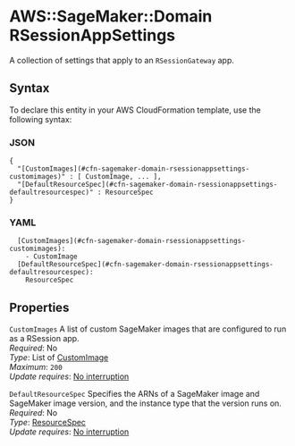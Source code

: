 # AWS::SageMaker::Domain RSessionAppSettings<a name="aws-properties-sagemaker-domain-rsessionappsettings"></a>

A collection of settings that apply to an `RSessionGateway` app\.

## Syntax<a name="aws-properties-sagemaker-domain-rsessionappsettings-syntax"></a>

To declare this entity in your AWS CloudFormation template, use the following syntax:

### JSON<a name="aws-properties-sagemaker-domain-rsessionappsettings-syntax.json"></a>

```
{
  "[CustomImages](#cfn-sagemaker-domain-rsessionappsettings-customimages)" : [ CustomImage, ... ],
  "[DefaultResourceSpec](#cfn-sagemaker-domain-rsessionappsettings-defaultresourcespec)" : ResourceSpec
}
```

### YAML<a name="aws-properties-sagemaker-domain-rsessionappsettings-syntax.yaml"></a>

```
  [CustomImages](#cfn-sagemaker-domain-rsessionappsettings-customimages):
    - CustomImage
  [DefaultResourceSpec](#cfn-sagemaker-domain-rsessionappsettings-defaultresourcespec):
    ResourceSpec
```

## Properties<a name="aws-properties-sagemaker-domain-rsessionappsettings-properties"></a>

`CustomImages` <a name="cfn-sagemaker-domain-rsessionappsettings-customimages"></a>
A list of custom SageMaker images that are configured to run as a RSession app\.  
_Required_: No  
_Type_: List of [CustomImage](aws-properties-sagemaker-domain-customimage.md)  
_Maximum_: `200`  
_Update requires_: [No interruption](https://docs.aws.amazon.com/AWSCloudFormation/latest/UserGuide/using-cfn-updating-stacks-update-behaviors.html#update-no-interrupt)

`DefaultResourceSpec` <a name="cfn-sagemaker-domain-rsessionappsettings-defaultresourcespec"></a>
Specifies the ARNs of a SageMaker image and SageMaker image version, and the instance type that the version runs on\.  
_Required_: No  
_Type_: [ResourceSpec](aws-properties-sagemaker-domain-resourcespec.md)  
_Update requires_: [No interruption](https://docs.aws.amazon.com/AWSCloudFormation/latest/UserGuide/using-cfn-updating-stacks-update-behaviors.html#update-no-interrupt)
